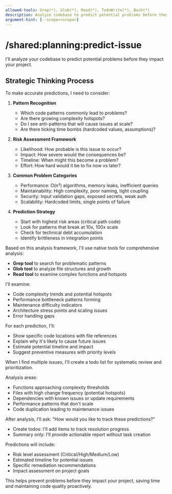 ```yaml
---
allowed-tools: Grep(*), Glob(*), Read(*), TodoWrite(*), Bash(*)
description: Analyze codebase to predict potential problems before they impact the project
argument-hint: [--scope=<scope>]
---
```


# /shared:planning:predict-issue

I'll analyze your codebase to predict potential problems before they impact your project.

## Strategic Thinking Process

<think>
To make accurate predictions, I need to consider:

1. **Pattern Recognition**
   - Which code patterns commonly lead to problems?
   - Are there growing complexity hotspots?
   - Do I see anti-patterns that will cause issues at scale?
   - Are there ticking time bombs (hardcoded values, assumptions)?

2. **Risk Assessment Framework**
   - Likelihood: How probable is this issue to occur?
   - Impact: How severe would the consequences be?
   - Timeline: When might this become a problem?
   - Effort: How hard would it be to fix now vs later?

3. **Common Problem Categories**
   - Performance: O(n²) algorithms, memory leaks, inefficient queries
   - Maintainability: High complexity, poor naming, tight coupling
   - Security: Input validation gaps, exposed secrets, weak auth
   - Scalability: Hardcoded limits, single points of failure

4. **Prediction Strategy**
   - Start with highest risk areas (critical path code)
   - Look for patterns that break at 10x, 100x scale
   - Check for technical debt accumulation
   - Identify brittleness in integration points
     </think>

Based on this analysis framework, I'll use native tools for comprehensive analysis:

- **Grep tool** to search for problematic patterns
- **Glob tool** to analyze file structures and growth
- **Read tool** to examine complex functions and hotspots

I'll examine:

- Code complexity trends and potential hotspots
- Performance bottleneck patterns forming
- Maintenance difficulty indicators
- Architecture stress points and scaling issues
- Error handling gaps

For each prediction, I'll:

- Show specific code locations with file references
- Explain why it's likely to cause future issues
- Estimate potential timeline and impact
- Suggest preventive measures with priority levels

When I find multiple issues, I'll create a todo list for systematic review and prioritization.

Analysis areas:

- Functions approaching complexity thresholds
- Files with high change frequency (potential hotspots)
- Dependencies with known issues or update requirements
- Performance patterns that don't scale
- Code duplication leading to maintenance issues

After analysis, I'll ask: "How would you like to track these predictions?"

- Create todos: I'll add items to track resolution progress
- Summary only: I'll provide actionable report without task creation

Predictions will include:

- Risk level assessment (Critical/High/Medium/Low)
- Estimated timeline for potential issues
- Specific remediation recommendations
- Impact assessment on project goals

This helps prevent problems before they impact your project, saving time and maintaining code quality proactively.
